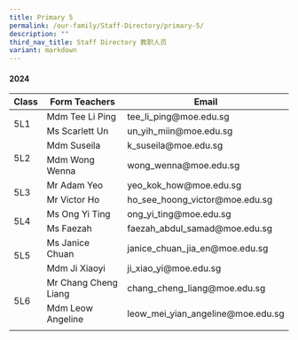 ```yaml
---
title: Primary 5
permalink: /our-family/Staff-Directory/primary-5/
description: ""
third_nav_title: Staff Directory 教职人员
variant: markdown
---
```

#### 2024

<table>
<thead>
  <tr>
    <th>Class</th>
    <th>Form Teachers</th>
    <th>Email</th>
  </tr>
</thead>
<tbody>
  <tr>
    <td rowspan="2">5L1</td>
    <td>Mdm Tee Li Ping</td>
    <td>tee_li_ping@moe.edu.sg </td>
  </tr>
  <tr>
    <td>Ms Scarlett Un </td>
    <td>un_yih_miin@moe.edu.sg</td>
  </tr>
  <tr>
    <td rowspan="2">5L2</td>
    <td>Mdm Suseila</td>
    <td>k_suseila@moe.edu.sg</td>
  </tr>
  <tr>
    <td>Mdm Wong Wenna</td>
    <td>wong_wenna@moe.edu.sg</td>
  </tr>
  <tr>
    <td rowspan="2">5L3</td>
  <td>Mr Adam Yeo</td>
    <td>yeo_kok_how@moe.edu.sg </td>
  </tr>
  <tr>
    <td>Mr Victor Ho</td>
    <td>ho_see_hoong_victor@moe.edu.sg</td>
  </tr>
  <tr>
    <td rowspan="2">5L4</td>
    <td>Ms Ong Yi Ting</td>
    <td>ong_yi_ting@moe.edu.sg </td>
  </tr>
  <tr>
    <td> Ms Faezah</td>
    <td>faezah_abdul_samad@moe.edu.sg</td>
  </tr>
  <tr>
    <td rowspan="2">5L5</td>
    <td>Ms Janice Chuan</td>
    <td>janice_chuan_jia_en@moe.edu.sg </td>
  </tr>
  <tr>
    <td>Mdm Ji Xiaoyi  </td>
    <td>ji_xiao_yi@moe.edu.sg</td>
  </tr>
  <tr>
    <td rowspan="2">5L6</td>
    <td>Mr Chang Cheng Liang </td>
    <td>chang_cheng_liang@moe.edu.sg </td>
  </tr>
  <tr>
    <td> Mdm Leow Angeline </td>
    <td> leow_mei_yian_angeline@moe.edu.sg</td>
		</tr>
    <tr><td rowspan="2"></td>   
  </tr>
  
</tbody>
</table>